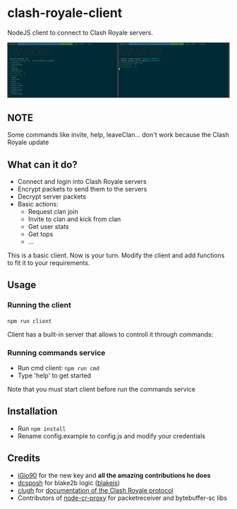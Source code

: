 # clash-royale-client
NodeJS client to connect to Clash Royale servers.

![](https://raw.githubusercontent.com/aperpen/clash-royale-client/master/screenshot.png)

## NOTE
Some commands like invite, help, leaveClan... don't work because the Clash Royale update

## What can it do?
* Connect and login into Clash Royale servers
* Encrypt packets to send them to the servers
* Decrypt server packets
* Basic actions:
    - Request clan join
    - Invite to clan and kick from clan
    - Get user stats
    - Get tops
    - ...

This is a basic client. Now is your turn. Modify the client and add functions to fit it to your requirements.


## Usage
### Running the client  
```npm run client```

Client has a built-in server that allows to controll it through commands:
### Running commands service
- Run cmd client: ```npm run cmd```
- Type 'help' to get started

Note that you must start client before run the commands service


## Installation
- Run `npm install`
- Rename config.example to config.js and modify your credentials

## Credits
- [iGio90](https://github.com/iGio90) for the new key and **all the amazing contributions he does**
- [dcsposh](https://github.com/dcposch) for blake2b logic ([blakejs](https://github.com/dcposch/blakejs))
- [clugh](https://github.com/clugh) for [documentation of the Clash Royale protocol](https://github.com/clugh/cocdp/wiki/Protocol)
- Contributors of [node-cr-proxy](https://github.com/royale-proxy/node-cr-proxy/) for packetreceiver and bytebuffer-sc libs


